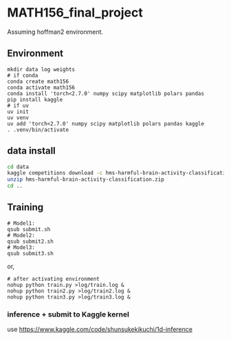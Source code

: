 # MATH156_final_project

Assuming hoffman2 environment.

## Environment
```bash:
mkdir data log weights
# if conda
conda create math156
conda activate math156
conda install 'torch<2.7.0' numpy scipy matplotlib polars pandas
pip install kaggle
# if uv
uv init
uv venv
uv add 'torch<2.7.0' numpy scipy matplotlib polars pandas kaggle
. .venv/bin/activate
```

## data install
```bash
cd data
kaggle competitions download -c hms-harmful-brain-activity-classification
unzip hms-harmful-brain-activity-classification.zip
cd ..
```

## Training
```bash:hoffman2
# Model1:
qsub submit.sh
# Model2:
qsub submit2.sh
# Model3:
qsub submit3.sh
```
or, 
```bash: usual env
# after activating environment
nohup python train.py >log/train.log &
nohup python train2.py >log/train2.log &
nohup python train3.py >log/train3.log &
```

### inference + submit to Kaggle kernel
use https://www.kaggle.com/code/shunsukekikuchi/1d-inference
